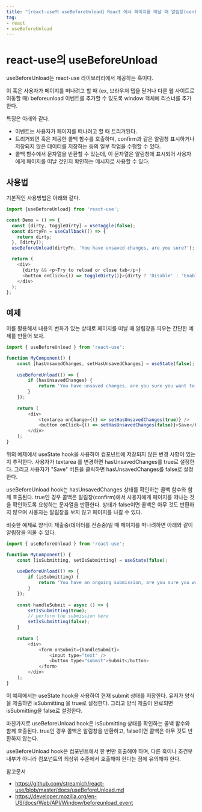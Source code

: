 ```yaml
---
title: "[react-use의 useBeforeUnload] React 에서 페이지를 떠날 때 알림창(confirm) 띄어주기"
tag:
- react
- useBeforeUnload
---
```


# react-use의 useBeforeUnload

useBeforeUnload는 react-use 라이브러리에서 제공하는 훅이다. 

이 훅은 사용자가 페이지를 떠나려고 할 때 (ex, 브라우저 탭을 닫거나 다른 웹 사이트로 이동할 때) beforeunload 이벤트를 추가할 수 있도록 window 객체에 리스너를 추가한다.

특징은 아래와 같다.

- 이벤트는 사용자가 페이지를 떠나려고 할 때 트리거된다. 
- 트리거되면 훅은 제공한 콜백 함수를 호출하며,  confirm과 같은 알림창 표시하거나 저장되지 않은 데이터를 저장하는 등의 일부 작업을 수행할 수 있다.
- 콜백 함수에서 문자열을 반환할 수 있는데, 이 문자열은 알림창에 표시되어 사용자에게 페이지를 떠날 것인지 확인하는 메시지로 사용할 수 있다.


## 사용법
기본적인 사용방법은 아래와 같다.
```javascript
import {useBeforeUnload} from 'react-use';

const Demo = () => {
  const [dirty, toggleDirty] = useToggle(false);
  const dirtyFn = useCallback(() => {
    return dirty;
  }, [dirty]);
  useBeforeUnload(dirtyFn, 'You have unsaved changes, are you sure?');

  return (
    <div>
      {dirty && <p>Try to reload or close tab</p>}
      <button onClick={() => toggleDirty()}>{dirty ? 'Disable' : 'Enable'}</button>
    </div>
  );
};
```

## 예제
이를 활용해서 내용의 변화가 있는 상태로 페이지를 떠날 때 알림창을 띄우는 간단한 예제를 만들어 보자.
```javascript
import { useBeforeUnload } from 'react-use';

function MyComponent() {
    const [hasUnsavedChanges, setHasUnsavedChanges] = useState(false);
    
    useBeforeUnload(() => {
        if (hasUnsavedChanges) {
            return 'You have unsaved changes, are you sure you want to leave?';
        }
    });
    
    return (
        <div>
            <textarea onChange={() => setHasUnsavedChanges(true)} />
            <button onClick={() => setHasUnsavedChanges(false)}>Save</button>
        </div>
    );
}
```
위의 예제에서 useState hook을 사용하여 컴포넌트에 저장되지 않은 변경 사항이 있는지 추적한다.
사용자가 textarea 를 변경하면 hasUnsavedChanges를 true로 설정한다. 
그리고 사용자가 "Save" 버튼을 클릭하면 hasUnsavedChanges를 false로 설정한다.

useBeforeUnload hook는 hasUnsavedChanges 상태를 확인하는 콜백 함수와 함께 호출된다. 
true인 경우 콜백은 알림창(confirm)에서 사용자에게 페이지를 떠나는 것을 확인하도록 요청하는 문자열을 반환한다.
상태가 false이면 콜백은 아무 것도 반환하지 않으며 사용자는 알림창을 보지 않고 페이지를 나갈 수 있다.


비슷한 예제로 양식이 제출중(데이터를 전송중)일 때 페이지를 떠나려하면 아래와 같이 알림창을 띄울 수 있다.
```javascript
import { useBeforeUnload } from 'react-use';

function MyComponent() {
    const [isSubmitting, setIsSubmitting] = useState(false);
    
    useBeforeUnload(() => {
        if (isSubmitting) {
            return 'You have an ongoing submission, are you sure you want to leave?';
        }
    });
    
    const handleSubmit = async () => {
        setIsSubmitting(true);
        // perform the submission here
        setIsSubmitting(false);
    }
    
    return (
        <div>
            <form onSubmit={handleSubmit}>
                <input type="text" />
                <button type="submit">Submit</button>
            </form>
        </div>
    );
}
```
이 예제에서는 useState hook을 사용하여 현재 submit 상태를 저장한다.
유저가 양식을 제출하면 isSubmitting 을 true로 설정한다.
그리고 양식 제출이 완료되면 isSubmitting을 false로 설정한다.

마찬가지로 useBeforeUnload hook은 isSubmitting 상태를 확인하는 콜백 함수와 함께 호출된다.
true인 경우 콜백은 알림창을 반환하고, false이면 콜백은 아무 것도 반환하지 않는다.


useBeforeUnload hook은 컴포넌트에서 한 번만 호출해야 하며, 
다른 훅이나 조건부 내부가 아니라 컴포넌트의 최상위 수준에서 호출해야 한다는 점에 유의해야 한다.


참고문서
- https://github.com/streamich/react-use/blob/master/docs/useBeforeUnload.md
- https://developer.mozilla.org/en-US/docs/Web/API/Window/beforeunload_event
